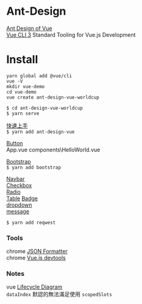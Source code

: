 # Ant-Design

[Ant Design of Vue](https://vuecomponent.github.io/ant-design-vue/docs/vue/introduce/)    
[Vue CLI 3](https://cli.vuejs.org/)  Standard Tooling for Vue.js Development  

# Install

`yarn global add @vue/cli`  
`vue -V`  
`mkdir vue-demo`  
`cd vue-demo`  
`vue create ant-design-vue-worldcup`  

`$ cd ant-design-vue-worldcup`  
`$ yarn serve`  

[快速上手](https://vuecomponent.github.io/ant-design-vue/docs/vue/getting-started-cn/)  
`$ yarn add ant-design-vue`   

[Button](https://vuecomponent.github.io/ant-design-vue/components/button-cn/)  
App.vue components\HelloWorld.vue  

[Bootstrap](http://getbootstrap.com/)  
`$ yarn add bootstrap`   

[Navbar](http://getbootstrap.com/docs/4.1/components/navbar/)  
[Checkbox](https://vuecomponent.github.io/ant-design-vue/components/checkbox-cn/)  
[Radio](https://vuecomponent.github.io/ant-design-vue/components/radio-cn/)  
[Table](https://vuecomponent.github.io/ant-design-vue/components/table-cn/#components-table-demo-basic-usage) 
[Badge](https://vuecomponent.github.io/ant-design-vue/components/badge-cn/)  
[dropdown](https://vuecomponent.github.io/ant-design-vue/components/dropdown-cn/)  
[message](https://vuecomponent.github.io/ant-design-vue/components/message-cn/)  

`$ yarn add reqwest`   


### Tools

chrome [JSON Formatter](https://chrome.google.com/webstore/detail/json-formatter/bcjindcccaagfpapjjmafapmmgkkhgoa/related?hl=zh-TW)  
chrome [Vue.js devtools](https://chrome.google.com/webstore/detail/vuejs-devtools/nhdogjmejiglipccpnnnanhbledajbpd)  

### Notes

vue [Lifecycle Diagram](https://vuejs.org/v2/guide/instance.html#Lifecycle-Diagram)    
`dataIndex` 默認的無法滿足使用 `scopedSlots`  